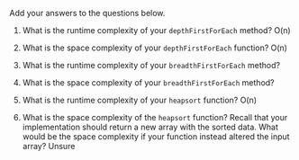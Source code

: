 Add your answers to the questions below.

1.  What is the runtime complexity of your `depthFirstForEach` method?
    O(n)
2.  What is the space complexity of your `depthFirstForEach` function?
    O(n)
3.  What is the runtime complexity of your `breadthFirstForEach` method?

4.  What is the space complexity of your `breadthFirstForEach` method?

5.  What is the runtime complexity of your `heapsort` function?
    O(n)
6.  What is the space complexity of the `heapsort` function? Recall that your implementation should return a new array with the sorted data. What would be the space complexity if your function instead altered the input array?
    Unsure
